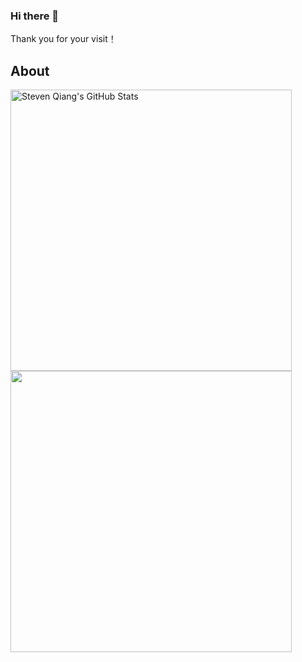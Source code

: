 <h3>Hi there 👋  </h3>
Thank you for your visit！

## About
<p>
<img title="Steven CloudZA's GitHub Stats"  align="left" src="https://github-readme-stats-git-masterrstaa-rickstaa.vercel.app/api?username=icloudza&hide=issues&show_icons=true&hide_border=true" alt="Steven Qiang's GitHub Stats" width="450"/>
</p>
<p>
  <img src="https://camo.githubusercontent.com/0988e52778a6020eb964c074ff6801ffbfccf10a2f64099da566c222c296b160/68747470733a2f2f7a79796f2e6e65742f7374617469632f7376672f736e616b652d4c696768742e737667" width="450"/>
</p>
